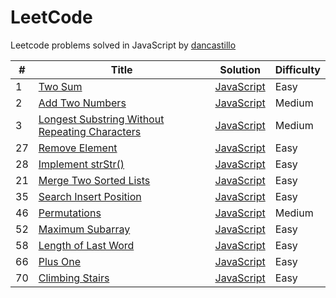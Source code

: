 LeetCode
========
Leetcode problems solved in JavaScript by [dancastillo](https://leetcode.com/dancastillo)


| # | Title | Solution | Difficulty |
|---| ----- | -------- | ---------- |
|1|[Two Sum](https://leetcode.com/problems/two-sum/)| [JavaScript](./problems/twoSum.js)|Easy|
|2|[Add Two Numbers](https://leetcode.com/problems/add-two-numbers/)| [JavaScript](./problems/addTwoNumbers.js)|Medium|
|3|[Longest Substring Without Repeating Characters](https://leetcode.com/problems/longest-substring-without-repeating-characters/)|[JavaScript](.problems/longestSubstringWithoutRepeatingCharacters.js)|Medium|
|27|[Remove Element](https://leetcode.com/problems/remove-element/)|[JavaScript](./problems/removeElement.js)|Easy|
|28|[Implement strStr()](https://leetcode.com/problems/implement-strstr/)|[JavaScript](./problems/strStr.js)|Easy|
|21|[Merge Two Sorted Lists](https://leetcode.com/problems/merge-two-sorted-lists//)|[JavaScript](./problems/mergeTwoSortedLists.js)|Easy|
|35|[Search Insert Position](https://leetcode.com/problems/search-insert-position/)|[JavaScript](./problems/searchInsert.js)|Easy|
|46|[Permutations](https://leetcode.com/problems/permutations/)|[JavaScript](./problems/permutations.js)|Medium|
|52|[Maximum Subarray](https://leetcode.com/problems/maximum-subarray/)|[JavaScript](./problems/maximumSubarray.js)|Easy|
|58|[Length of Last Word](https://leetcode.com/problems/length-of-last-word/)|[JavaScript](./problems/lengthOfLastWord.js)|Easy|
|66|[Plus One](https://leetcode.com/problems/plus-one/)|[JavaScript](./problems/plusOne.js)|Easy|
|70|[Climbing Stairs](https://leetcode.com/problems/climbing-stairs/)|[JavaScript](./problems/climbingStairs.js)|Easy|
